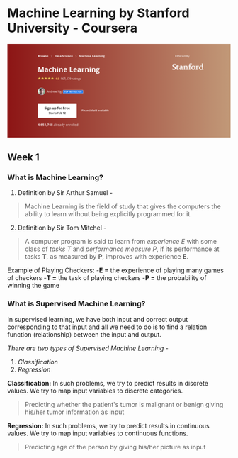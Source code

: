 # Machine Learning by Stanford University - Coursera
![Course Image Snapshot](course_img.png)

## Week 1

### **What is Machine Learning?**
1. Definition by Sir Arthur Samuel -
> Machine Learning is the field of study that gives the computers the ability to learn without being explicitly programmed for it.

2. Definition by Sir Tom Mitchel -
> A computer program is said to learn from *experience E* with some class of *tasks T* and *performance measure P*, if its performance at tasks **T**, as measured by **P**, improves with experience **E**.

Example of Playing Checkers:
-**E =** the experience of playing many games of checkers
-**T =** the task of playing checkers
-**P =** the probability of winning the game

### **What is Supervised Machine Learning?**
In supervised learning, we have both input and correct output corresponding to that input and all we need to do is to find a relation function (relationship) between the input and output.

*There are two types of Supervised Machine Learning -*
1. *Classification*
2. *Regression*

**Classification:** In such problems, we try to predict results in discrete values. We try to map input variables to discrete categories.
> Predicting whether the patient's tumor is malignant or benign giving his/her tumor information as input

**Regression:** In such problems, we try to predict results in continuous values. We try to map input variables to continuous functions.
> Predicting age of the person by giving his/her picture as input
